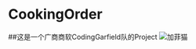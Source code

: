 # CookingOrder
##这是一个广商商软CodingGarfield队的Project
![加菲猫](http://imgsrc.baidu.com/forum/w%3D580/sign=ffe42b1191cad1c8d0bbfc2f4f3f67c4/35c5fa24b899a90183a2600819950a7b0308f56a.jpg)
